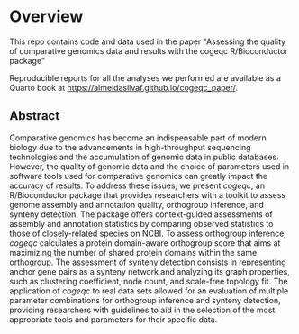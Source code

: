 
# Overview

This repo contains code and data used in the paper "Assessing the quality of 
comparative genomics data and results with the cogeqc R/Bioconductor package"


Reproducible reports for all the analyses we performed are available as 
a Quarto book at <https://almeidasilvaf.github.io/cogeqc_paper/>.


## Abstract

Comparative genomics has become an indispensable part of modern biology due to 
the advancements in high-throughput sequencing technologies and the accumulation 
of genomic data in public databases. However, the quality of genomic data and 
the choice of parameters used in software tools used for comparative genomics 
can greatly impact the accuracy of results. To address these issues, 
we present *cogeqc*, an R/Bioconductor package that provides researchers with 
a toolkit to assess genome assembly and annotation quality, 
orthogroup inference, and synteny detection. The package offers context-guided 
assessments of assembly and annotation statistics by comparing observed 
statistics to those of closely-related species on NCBI. To assess orthogroup 
inference, *cogeqc* calculates a protein domain-aware orthogroup score that aims 
at maximizing the number of shared protein domains within the same orthogroup. 
The assessment of synteny detection consists in representing anchor gene pairs 
as a synteny network and analyzing its graph properties, such as clustering 
coefficient, node count, and scale-free topology fit. The application of *cogeqc* 
to real data sets allowed for an evaluation of multiple parameter combinations 
for orthogroup inference and synteny detection, providing researchers with 
guidelines to aid in the selection of the most appropriate tools and parameters 
for their specific data.


